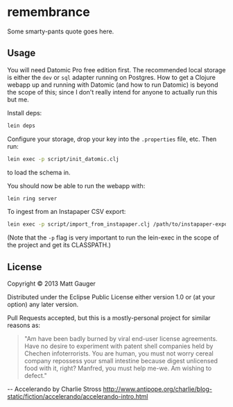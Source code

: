 # remembrance

Some smarty-pants quote goes here.

## Usage

You will need Datomic Pro free edition first. The recommended local storage is either the `dev` or `sql` adapter running on Postgres. How to get a Clojure webapp up and running with Datomic (and how to run Datomic) is beyond the scope of this; since I don't really intend for anyone to actually run this but me.

Install deps:

```bash
lein deps
```

Configure your storage, drop your key into the `.properties` file, etc. Then run:

```bash
lein exec -p script/init_datomic.clj
```

to load the schema in.

You should now be able to run the webapp with:

```bash
lein ring server
```

To ingest from an Instapaper CSV export:

```bash
lein exec -p script/import_from_instapaper.clj /path/to/instapaper-export.csv
```

(Note that the `-p` flag is very important to run the lein-exec in the scope of the project and get its CLASSPATH.)

## License

Copyright © 2013 Matt Gauger

Distributed under the Eclipse Public License either version 1.0 or (at
your option) any later version.

Pull Requests accepted, but this is a mostly-personal project for similar reasons as:

> "Am have been badly burned by viral end-user license agreements. Have no desire to experiment with patent shell companies held by Chechen infoterrorists. You are human, you must not worry cereal company repossess your small intestine because digest unlicensed food with it, right? Manfred, you must help me-we. Am wishing to defect."

-- Accelerando by Charlie Stross <http://www.antipope.org/charlie/blog-static/fiction/accelerando/accelerando-intro.html>
